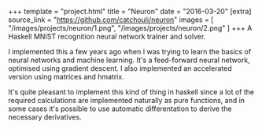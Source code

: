 +++
template = "project.html"
title = "Neuron"
date = "2016-03-20"
[extra]
source_link = "https://github.com/catchouli/neuron"
images = [
    "/images/projects/neuron/1.png",
    "/images/projects/neuron/2.png"
]
+++
A Haskell MNIST recognition neural network trainer and solver.

I implemented this a few years ago when I was trying to learn the basics of neural networks and machine learning. It's a feed-forward neural network, optimised using gradient descent. I also implemented an accelerated version using matrices and hmatrix.

It's quite pleasant to implement this kind of thing in haskell since a lot of the required calculations are implemented naturally as pure functions, and in some cases it's possible to use automatic differentation to derive the necessary derivatives. 

<!-- more -->
